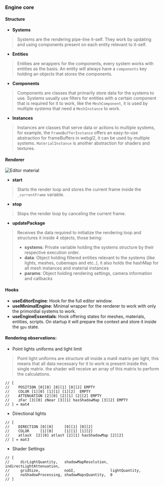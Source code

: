### Engine core

#### Structure

- **Systems**
> Systems are the rendering pipe-line it-self. They work by updating and using components present on each entity relevant to it-self. 
 
- **Entities**
> Entities are wrappers for the components, every system works with entities as the basis.
An entity will always have a `components` key holding an objects that stores the components.

- **Components**
> Components are classes that primarily store data for the systems to use. Systems usually use filters for entities with a certain component that is required for it to work,
like the `MeshComponent`, it is used by multiple systems that need a `MeshInstance` to work.

- **Instances**
> Instances are classes that serve data or actions to multiple systems, for example, the `FrameBufferInstance` offers an easy-to-use abstraction for frameBuffers in webgl2,
it can be used by multiple systems. `MaterialInstance` is another abstraction for shaders and textures.

#### Renderer

<img src="https://github.com/projection-engine/engine/blob/v0.1.x-alpha/flow.jpg?raw=true" alt="Editor material"/>

- **start**
> Starts the render loop and stores the current frame inside the `_currentFrame` variable.
- **stop**
> Stops the render loop by canceling the current frame.
- **updatePackage**
> Receives the data required to initialize the rendering loop and structures it inside 4 objects, those being:
> - **systems**: Private variable holding the systems structure by their respective execution order.
> - **data**: Object holding filtered entities relevant to the systems (like lights, meshes, cubemaps and etc..), it also holds the hashMap for all mesh instances and material instances
> - **params**: Object holding rendering settings, camera information and callbacks


#### Hooks

- **useEditorEngine**: Hook for the full editor window.
- **useMinimalEngine**: Minimal wrapper for the renderer to work with only the primordial systems to work.
- **useEngineEssentials**: Hook offering states for meshes, materials, entities, scripts. On startup it will prepare the context and store it inside the `gpu` state.



#### Rendering observations:

- Point lights uniforms and light limit
> Point light uniforms are structure all inside a mat4 matrix per light, this means that all data necessary for it to work is present inside this single matrix.
  the shader will receive an array of this matrix to perform the calculations.

```
// [
//    POSITION [0][0] [0][1] [0][2] EMPTY
//    COLOR [1][0] [1][1] [1][2]  EMPTY
//    ATTENUATION [2][0] [2][1] [2][2] EMPTY
//    zFar [3][0] zNear [3][1] hasShadowMap [3][2] EMPTY
// ] = mat4
```

- Directional lights
```
// [
//    DIRECTION [0][0]     [0][1] [0][2] 
//    COLOR     [1][0]     [1][1] [1][2] 
//    atlasX  [2][0] atlasY [2][1] hasShadowMap [2][2]  
// ] = mat3
```

- Shader Settings
```
// [
//     dirLightQuantity,   shadowMapResolution, indirectLightAttenuation,
//     gridSize,           noGI,                lightQuantity,
//     noShadowProcessing, shadowMapsQuantity,  0
// ] 
```